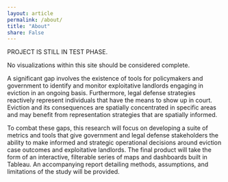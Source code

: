 ```yaml
---
layout: article
permalink: /about/
title: "About"
share: False
---
```


PROJECT IS STILL IN TEST PHASE. 

No visualizations within this site should be considered complete.

A significant gap involves the existence of tools for policymakers and government to identify and monitor exploitative landlords engaging in eviction in an ongoing basis. Furthermore, legal defense strategies reactively represent individuals that have the means to show up in court. Eviction and its consequences are spatially concentrated in specific areas and may benefit from representation strategies that are spatially informed. 

To combat these gaps, this research will focus on developing a suite of metrics and tools that give government and legal defense stakeholders the ability to make informed and strategic operational decisions around eviction case outcomes and exploitative landlords.  The final product will take the form of an interactive, filterable series of maps and dashboards built in Tableau. An accompanying report detailing methods, assumptions, and limitations of the study will be provided. 
